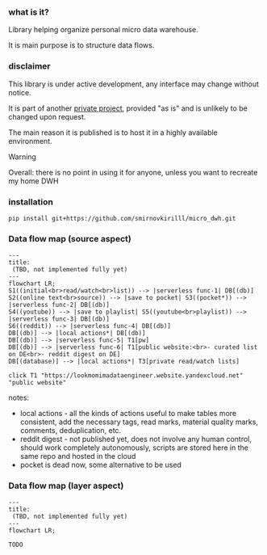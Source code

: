 ### what is it?

Library helping organize personal micro data warehouse.

It is main purpose is to structure data flows.


### disclaimer

This library is under active development, any interface may change without notice.

It is part of another [private project](https://github.com/smirnovkirilll/lookmomimadataengineer), provided "as is" and is unlikely to be changed upon request.

The main reason it is published is to host it in a highly available environment.

> [!WARNING]
> Overall: there is no point in using it for anyone, unless you want to recreate my home DWH


### installation

```shell
pip install git+https://github.com/smirnovkirilll/micro_dwh.git
```


### Data flow map (source aspect)

```mermaid
---
title: 
 (TBD, not implemented fully yet)
---
flowchart LR;
S1((initial<br>read/watch<br>list)) --> |serverless func-1| DB[(db)]
S2((online text<br>source)) --> |save to pocket| S3((pocket*)) --> |serverless func-2| DB[(db)]
S4((youtube)) --> |save to playlist| S5((youtube<br>playlist)) --> |serverless func-3| DB[(db)]
S6((reddit)) --> |serverless func-4| DB[(db)]
DB[(db)] --> |local actions*| DB[(db)]
DB[(db)] --> |serverless func-5| T1[pw]
DB[(db)] --> |serverless func-6| T1[public website:<br>- curated list on DE<br>- reddit digest on DE]
DB[(database)] --> |local actions*| T3[private read/watch lists]

click T1 "https://lookmomimadataengineer.website.yandexcloud.net" "public website"
```

notes:
- local actions - all the kinds of actions useful to make tables more consistent, add the necessary tags, read marks, material quality marks, comments, deduplication, etc.
- reddit digest - not published yet, does not involve any human control, should work completely autonomously, scripts are stored here in the same repo and hosted in the cloud
- pocket is dead now, some alternative to be used


### Data flow map (layer aspect)

```mermaid
---
title: 
 (TBD, not implemented fully yet)
---
flowchart LR;

TODO

```
